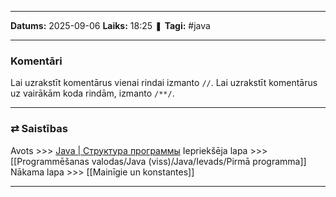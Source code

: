 ___

**Datums:** 2025-09-06
**Laiks:** 18:25
❚ **Tagi:** #java 

---
### Komentāri

Lai uzrakstīt komentārus vienai rindai izmanto `//`.
Lai uzrakstīt komentārus uz vairākām koda rindām, izmanto `/**/`.

---
### ⇄ Saistības

Avots >>> [Java \| Структура программы](https://metanit.com/java/tutorial/2.11.php)
Iepriekšēja lapa >>> [[Programmēšanas valodas/Java (viss)/Java/Ievads/Pirmā programma]]
Nākama lapa >>> [[Mainīgie un konstantes]]

---